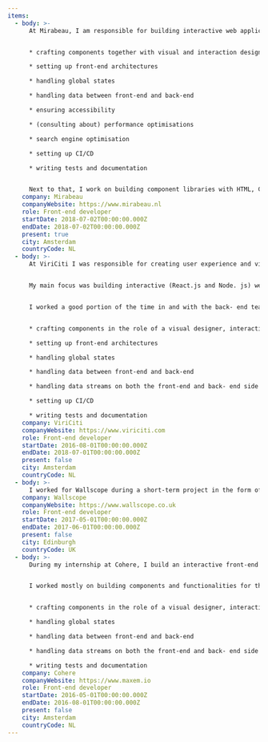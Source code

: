 ```yaml
---
items:
  - body: >-
      At Mirabeau, I am responsible for building interactive web applications and front-end component libraries. I touch the roles of front-end developer, visual designer, interaction designer, back-end developer and DevOps engineer daily. My main focus is building interactive (React.js and Next.js) web applications while being involved in the design and development process from front to back. This includes, but is not limited to:


      * crafting components together with visual and interaction designers

      * setting up front-end architectures

      * handling global states

      * handling data between front-end and back-end

      * ensuring accessibility

      * (consulting about) performance optimisations

      * search engine optimisation

      * setting up CI/CD

      * writing tests and documentation


      Next to that, I work on building component libraries with HTML, CSS (SASS) and vanilla JS. This can result in just a component library to be used by a development team or in a standalone website. Finally, I am an avid supporter of sharing knowledge. I do this regularly through giving code reviews, giving presentations, writing articles, giving guest lectures, giving workshops and speaking at meetups.
    company: Mirabeau
    companyWebsite: https://www.mirabeau.nl
    role: Front-end developer
    startDate: 2018-07-02T00:00:00.000Z
    endDate: 2018-07-02T00:00:00.000Z
    present: true
    city: Amsterdam
    countryCode: NL
  - body: >-
      At ViriCiti I was responsible for creating user experience and visual designs as well as building interactive real-time front-end data visualization and monitoring applications for electric vehicles and charging stations. As at Mirabeau, I touched the roles of front-end developer, visual designer, interaction designer, back-end developer and DevOps engineer daily.


      My main focus was building interactive (React.js and Node. js) web applications while being solely responsible for the design and process. I conducted user interviews, conducted user tests, worked on visual explorations, and designed components and defined an overall visual style for all products.


      I worked a good portion of the time in and with the back- end team as well. These tasks included, but were not limited to:


      * crafting components in the role of a visual designer, interaction designer and front-end developer

      * setting up front-end architectures

      * handling global states

      * handling data between front-end and back-end

      * handling data streams on both the front-end and back- end side

      * setting up CI/CD

      * writing tests and documentation
    company: ViriCiti
    companyWebsite: https://www.viriciti.com
    role: Front-end developer
    startDate: 2016-08-01T00:00:00.000Z
    endDate: 2018-07-01T00:00:00.000Z
    present: false
    city: Amsterdam
    countryCode: NL
  - body: >-
      I worked for Wallscope during a short-term project in the form of a code sprint as part of my studies. I worked for a project for the NHS regarding the visualisation of linked data. I got to work with the SPARQL Query Language, RDF and natural language processing.
    company: Wallscope
    companyWebsite: https://www.wallscope.co.uk
    role: Front-end developer
    startDate: 2017-05-01T00:00:00.000Z
    endDate: 2017-06-01T00:00:00.000Z
    present: false
    city: Edinburgh
    countryCode: UK
  - body: >-
      During my internship at Cohere, I build an interactive front-end application to view real-time data on the energy use and generation combined with the charging data of electric cars. As at ViriCiti and Mirabeau, I touched the roles of front-end developer, visual designer, interaction designer and back-end developer daily.


      I worked mostly on building components and functionalities for the platform. This included, but was not limited to:


      * crafting components in the role of a visual designer, interaction designer and front-end developer

      * handling global states

      * handling data between front-end and back-end

      * handling data streams on both the front-end and back- end side

      * writing tests and documentation
    company: Cohere
    companyWebsite: https://www.maxem.io
    role: Front-end developer
    startDate: 2016-05-01T00:00:00.000Z
    endDate: 2016-08-01T00:00:00.000Z
    present: false
    city: Amsterdam
    countryCode: NL
---
```

